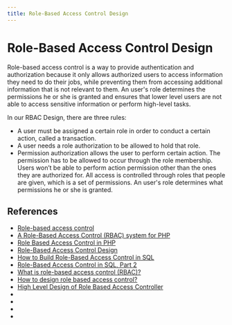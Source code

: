 ```yaml
---
title: Role-Based Access Control Design
---
```

# Role-Based Access Control Design

Role-based access control is a way to provide authentication and authorization because it only allows authorized users
to access information they need to do their jobs, while preventing them from accessing additional information
that is not relevant to them. An user's role determines the permissions he or she is granted
and ensures that lower level users are not able to access sensitive information or perform high-level tasks.

In our RBAC Design, there are three rules:
- A user must be assigned a certain role in order to conduct a certain action, called a transaction.
- A user needs a role authorization to be allowed to hold that role.
- Permission authorization allows the user to perform certain action.
The permission has to be allowed to occur through the role membership.
Users won’t be able to perform action permission other than the ones they are authorized for.
All access is controlled through roles that people are given, which is a set of permissions.
An user's role determines what permissions he or she is granted.

## References
- [Role-based access control](https://en.wikipedia.org/wiki/Role-based_access_control)
- [A Role-Based Access Control (RBAC) system for PHP](https://www.tonymarston.net/php-mysql/role-based-access-control.html)
- [Role Based Access Control in PHP](https://www.sitepoint.com/role-based-access-control-in-php/)
- [Role-Based Access Control Design](https://stackoverflow.com/questions/28157798/is-my-role-based-access-control-a-feasible-solution/28159647#28159647)
- [How to Build Role-Based Access Control in SQL](https://www.xaprb.com/blog/2006/08/16/how-to-build-role-based-access-control-in-sql/)
- [Role-Based Access Control in SQL, Part 2](https://www.xaprb.com/blog/2006/08/18/role-based-access-control-in-sql-part-2/)
- [What is role-based access control (RBAC)?](https://docs.microsoft.com/en-us/azure/role-based-access-control/overview)
- [How to design role based access control?](https://softwareengineering.stackexchange.com/questions/348636/how-to-design-role-based-access-control)
- [High Level Design of Role Based Access Controller](https://cwiki.apache.org/confluence/display/SQOOP/High+Level+Design+of+Role+Based+Access+Controller)
- []()
- []()
- []()
- []()